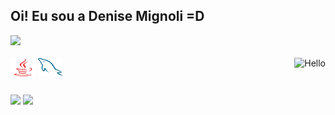 ## Oi! Eu sou a Denise Mignoli =D 

<div>
  <img height="180em" src="https://github-readme-stats.vercel.app/api?username=denisemignoli&show_icons=true&theme=ayu-mirage"/>
  <!--<img height="180em" src="https://github-readme-stats.vercel.app/api/top-langs/?username=denisemignoli&layout=compact&langs_count=16&theme=ayu-mirage"/>-->
</div>

<div style="display: inline_block"><br>
  <img align="center" alt="Js" height="30" width="40" src="https://raw.githubusercontent.com/devicons/devicon/master/icons/java/java-plain.svg">
  <img align="center" alt="Js" height="30" width="40" src="https://raw.githubusercontent.com/devicons/devicon/master/icons/mysql/mysql-plain.svg">  
  <img align="right" alt="Hello" src="https://tenor.com/view/cute-animals-mochi-mochi-peach-cat-goma-cat-wave-gif-17543358.gif">
</div>

  ##

<div>
  <a href = "mailto:denisemignoli@gmail.com"><img src="https://img.shields.io/badge/-Gmail-%23333?style=for-the-badge&logo=gmail&logoColor=white" target="_blank"></a>
  <a href="https://www.linkedin.com/in/denisemignoli/" target="_blank"><img src="https://img.shields.io/badge/-LinkedIn-%230077B5?style=for-the-badge&logo=linkedin&logoColor=white" target="_blank"></a> 
<div>

  
<!--
Here are some ideas to get you started:
- 🔭 I’m currently working on ...
- 🌱 I’m currently learning ...
- 👯 I’m looking to collaborate on ...
- 🤔 I’m looking for help with ...
- 💬 Ask me about ...
- 📫 How to reach me: ...
- 😄 Pronouns: ...
- ⚡ Fun fact: ...
-->
